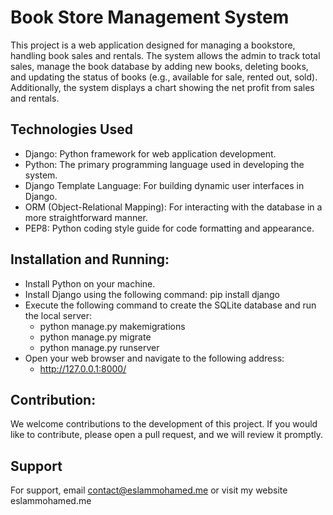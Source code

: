 
# Book Store Management System


This project is a web application designed for managing a bookstore, handling book sales and rentals. The system allows the admin to track total sales, manage the book database by adding new books, deleting books, and updating the status of books (e.g., available for sale, rented out, sold). Additionally, the system displays a chart showing the net profit from sales and rentals.






## Technologies Used

- Django: Python framework for web application development.
- Python: The primary programming language used in developing the system.
- Django Template Language: For building dynamic user interfaces in Django.
- ORM (Object-Relational Mapping): For interacting with the database in a more straightforward manner.
- PEP8: Python coding style guide for code formatting and appearance.
## Installation and Running:

- Install Python on your machine.
- Install Django using the following command:
     pip install django
- Execute the following command to create the SQLite database and run the local server:
    - python manage.py makemigrations
    - python manage.py migrate
    - python manage.py runserver
- Open your web browser and navigate to the following address:
    - http://127.0.0.1:8000/
## Contribution:

We welcome contributions to the development of this project. If you would like to contribute, please open a pull request, and we will review it promptly.
## Support

For support, email contact@eslammohamed.me or visit my website eslammohamed.me


